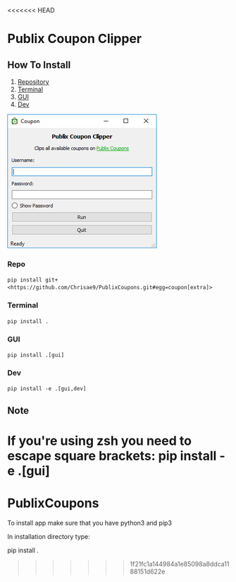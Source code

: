 <<<<<<< HEAD
# Publix Coupon Clipper

## How To Install

1. [Repository](#repo)
2. [Terminal](#terminal)
3. [GUI](#gui)
4. [Dev](#dev)

![coupon](coupon.png)

### Repo

 ```pip install git+<https://github.com/Chrisae9/PublixCoupons.git#egg=coupon[extra]>```

### Terminal

 ```pip install .```

### GUI

 ```pip install .[gui]```

### Dev

 ```pip install -e .[gui,dev]```

## Note

If you're using zsh you need to escape square brackets: pip install -e .\[gui\]
=======
# PublixCoupons

To install app make sure that you have python3 and pip3

In installation directory type:

pip install .
>>>>>>> 1f21fc1a144984a1e85098a8ddca1188151d622e
